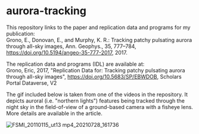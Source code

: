# aurora-tracking
This repository links to the paper and replication data and programs for my publication:  
Grono, E., Donovan, E., and Murphy, K. R.: Tracking patchy pulsating aurora through all-sky images, Ann. Geophys., 35, 777–784, https://doi.org/10.5194/angeo-35-777-2017, 2017.

The replication data and programs (IDL) are available at:  
Grono, Eric, 2017, "Replication Data for: Tracking patchy pulsating aurora through all-sky images", https://doi.org/10.5683/SP/EBWDOB, Scholars Portal Dataverse, V2 

The gif included below is taken from one of the videos in the repository.  It depicts auroral (i.e. "northern lights") features being tracked through the night sky in the field-of-view of a ground-based camera with a fisheye lens.  More details are available in the article.

![FSMI_20110115_ut13 mp4_20210728_161736](https://user-images.githubusercontent.com/23239825/127328956-a309d4d4-c9b7-4f67-b854-424ec315436f.gif)
